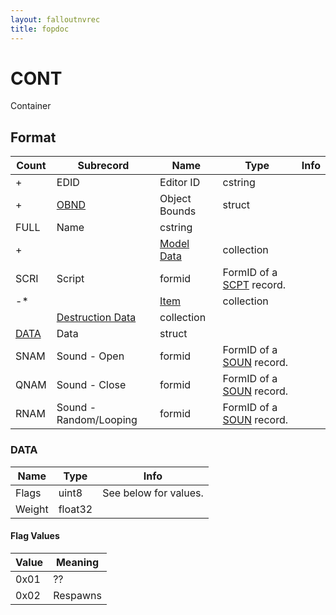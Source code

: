 ```yaml
---
layout: falloutnvrec
title: fopdoc
---
```

CONT
====

Container

## Format

Count | Subrecord | Name | Type | Info
------|-------|------|------|-----
+ | EDID | Editor ID | cstring |
+ | [OBND](Subrecords/OBND.html) | Object Bounds | struct |
 | FULL | Name | cstring |
+ | | [Model Data](Subrecords/Model.html) | collection |
 | SCRI | Script | formid | FormID of a [SCPT](SCPT.html) record.
-* | | [Item](Subrecords/Item.html) | collection |
 | | [Destruction Data](Subrecords/Destruction.html) | collection |
 | [DATA](#data) | Data | struct |
 | SNAM | Sound - Open | formid | FormID of a [SOUN](SOUN.html) record.
 | QNAM | Sound - Close | formid | FormID of a [SOUN](SOUN.html) record.
 | RNAM | Sound - Random/Looping | formid | FormID of a [SOUN](SOUN.html) record.


### DATA

Name | Type | Info
-----|------|-----
Flags | uint8 | See below for values.
Weight | float32 |

#### Flag Values

Value | Meaning
------|--------
0x01 | ??
0x02 | Respawns

